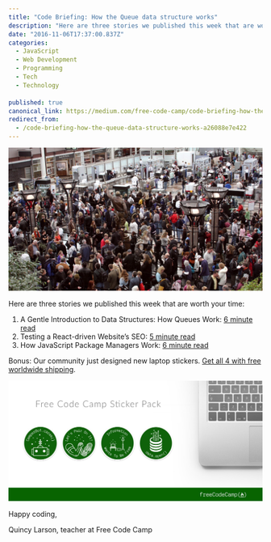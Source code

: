 ```yaml
---
title: "Code Briefing: How the Queue data structure works"
description: "Here are three stories we published this week that are worth your time: “Code Briefing: How the Queue data structure works” is published by Quincy Larson in freeCodeCamp.org"
date: "2016-11-06T17:37:00.837Z"
categories: 
  - JavaScript
  - Web Development
  - Programming
  - Tech
  - Technology

published: true
canonical_link: https://medium.com/free-code-camp/code-briefing-how-the-queue-data-structure-works-a26088e7e422
redirect_from:
  - /code-briefing-how-the-queue-data-structure-works-a26088e7e422
---
```


![](./asset-1.jpeg)

Here are three stories we published this week that are worth your time:

1.  A Gentle Introduction to Data Structures: How Queues Work: [6 minute read](http://bit.ly/2ft1qAJ)
2.  Testing a React-driven Website’s SEO: [5 minute read](http://bit.ly/2fv2lix)
3.  How JavaScript Package Managers Work: [6 minute read](http://bit.ly/2ediM7e)

Bonus: Our community just designed new laptop stickers. [Get all 4 with free worldwide shipping](http://bit.ly/2cGNEx2).

![](./asset-2.jpeg)

Happy coding,

Quincy Larson, teacher at Free Code Camp

